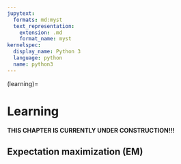 ```yaml
---
jupytext:
  formats: md:myst
  text_representation:
    extension: .md
    format_name: myst
kernelspec:
  display_name: Python 3
  language: python
  name: python3
---
```


(learning)=
# Learning

**THIS CHAPTER IS CURRENTLY UNDER CONSTRUCTION!!!**

## Expectation maximization (EM)

